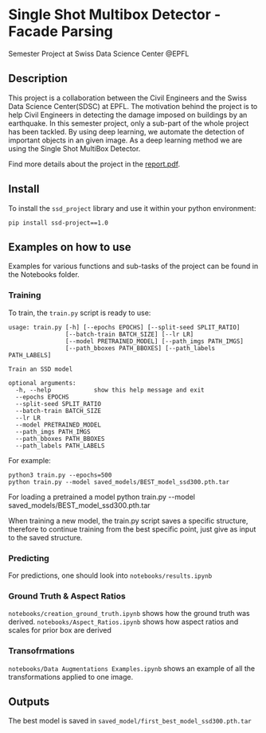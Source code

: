 # Single Shot Multibox Detector - Facade Parsing
Semester Project at Swiss Data Science Center @EPFL

## Description
This project is a collaboration between the Civil Engineers and the Swiss Data Science Center(SDSC) at EPFL. The motivation behind the project is to help Civil Engineers in detecting the damage imposed on buildings by an earthquake. In this semester project, only a sub-part of the whole project has been tackled. By using deep learning, we automate the detection of important objects in an given image. As a deep learning method we are using the Single Shot MultiBox Detector. 

Find more details about the project in the [report.pdf](report.pdf).


## Install
To install the `ssd_project` library and use it within your python environment:
```
pip install ssd-project==1.0
```


## Examples on how to use 
Examples for various functions and sub-tasks of the project can be found in the Notebooks folder.

### Training
To train, the `train.py` script is ready to use:
```
usage: train.py [-h] [--epochs EPOCHS] [--split-seed SPLIT_RATIO]
                [--batch-train BATCH_SIZE] [--lr LR]
                [--model PRETRAINED_MODEL] [--path_imgs PATH_IMGS]
                [--path_bboxes PATH_BBOXES] [--path_labels PATH_LABELS]

Train an SSD model

optional arguments:
  -h, --help            show this help message and exit
  --epochs EPOCHS
  --split-seed SPLIT_RATIO
  --batch-train BATCH_SIZE
  --lr LR
  --model PRETRAINED_MODEL
  --path_imgs PATH_IMGS
  --path_bboxes PATH_BBOXES
  --path_labels PATH_LABELS
```
For example:
```
python3 train.py --epochs=500
python train.py --model saved_models/BEST_model_ssd300.pth.tar
```
For loading a pretrained a model python train.py --model saved_models/BEST_model_ssd300.pth.tar

When training a new model, the train.py script saves a specific structure, therefore to continue training from the best specific point, just give as input to the saved structure.  

### Predicting
For predictions, one should look into `notebooks/results.ipynb`

### Ground Truth & Aspect Ratios 
`notebooks/creation_ground_truth.ipynb` shows how the ground truth was derived.
`notebooks/Aspect_Ratios.ipynb` shows how aspect ratios and scales for prior box are derived

### Transofrmations
`notebooks/Data Augmentations Examples.ipynb` shows an example of all the transformations applied to one image.

 
## Outputs
The best model is saved in `saved_model/first_best_model_ssd300.pth.tar`


